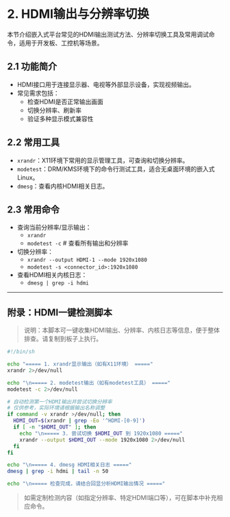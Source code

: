 # 2. HDMI输出与分辨率切换

本节介绍嵌入式平台常见的HDMI输出测试方法、分辨率切换工具及常用调试命令，适用于开发板、工控机等场景。

## 2.1 功能简介
- HDMI接口用于连接显示器、电视等外部显示设备，实现视频输出。
- 常见需求包括：
  - 检查HDMI是否正常输出画面
  - 切换分辨率、刷新率
  - 验证多种显示模式兼容性

## 2.2 常用工具
- `xrandr`：X11环境下常用的显示管理工具，可查询和切换分辨率。
- `modetest`：DRM/KMS环境下的命令行测试工具，适合无桌面环境的嵌入式Linux。
- `dmesg`：查看内核HDMI相关日志。

## 2.3 常用命令
- 查询当前分辨率/显示输出：
  - `xrandr`
  - `modetest -c`  # 查看所有输出和分辨率
- 切换分辨率：
  - `xrandr --output HDMI-1 --mode 1920x1080`
  - `modetest -s <connector_id>:1920x1080`
- 查看HDMI相关内核日志：
  - `dmesg | grep -i hdmi`

---

## 附录：HDMI一键检测脚本

> 说明：本脚本可一键收集HDMI输出、分辨率、内核日志等信息，便于整体排查。请复制到板子上执行。

```sh
#!/bin/sh

echo "===== 1. xrandr显示输出（如有X11环境） ====="
xrandr 2>/dev/null

echo "\n===== 2. modetest输出（如有modetest工具） ====="
modetest -c 2>/dev/null

# 自动检测第一个HDMI输出并尝试切换分辨率
# 仅供参考，实际环境请根据输出名称调整
if command -v xrandr >/dev/null; then
  HDMI_OUT=$(xrandr | grep -Eo '^HDMI-[0-9]')
  if [ -n "$HDMI_OUT" ]; then
    echo "\n===== 3. 尝试切换 $HDMI_OUT 到 1920x1080 ====="
    xrandr --output $HDMI_OUT --mode 1920x1080 2>/dev/null
  fi
fi

echo "\n===== 4. dmesg HDMI相关日志 ====="
dmesg | grep -i hdmi | tail -n 50

echo "\n===== 检查完成，请结合回显分析HDMI输出情况 ====="
```

> 如需定制检测内容（如指定分辨率、特定HDMI端口等），可在脚本中补充相应命令。

